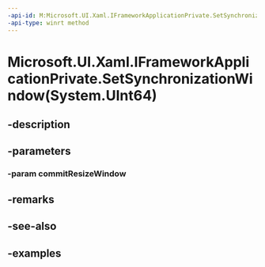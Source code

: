 ```yaml
---
-api-id: M:Microsoft.UI.Xaml.IFrameworkApplicationPrivate.SetSynchronizationWindow(System.UInt64)
-api-type: winrt method
---
```


# Microsoft.UI.Xaml.IFrameworkApplicationPrivate.SetSynchronizationWindow(System.UInt64)

<!--
public void SetSynchronizationWindow (ulong commitResizeWindow);
-->


## -description

## -parameters

### -param commitResizeWindow

## -remarks

## -see-also

## -examples


